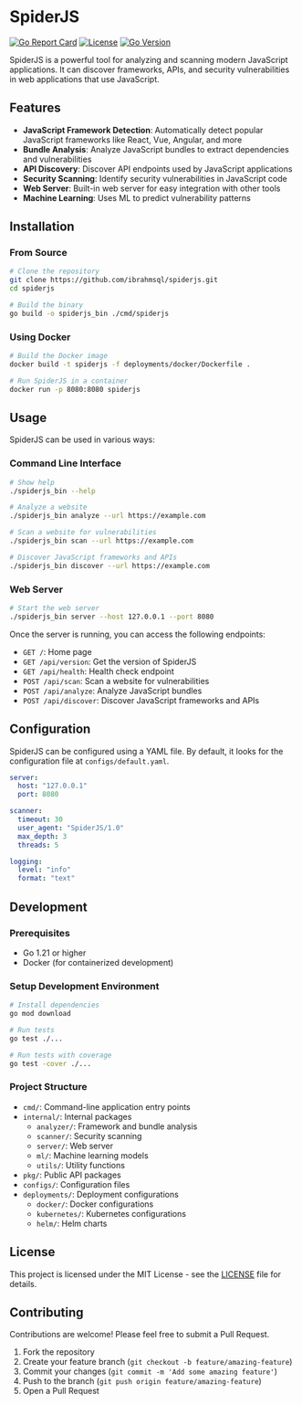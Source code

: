 # SpiderJS

[![Go Report Card](https://goreportcard.com/badge/github.com/ibrahmsql/spiderjs)](https://goreportcard.com/report/github.com/ibrahmsql/spiderjs)
[![License](https://img.shields.io/badge/License-MIT-blue.svg)](LICENSE)
[![Go Version](https://img.shields.io/github/go-mod/go-version/ibrahmsql/spiderjs)](go.mod)

SpiderJS is a powerful tool for analyzing and scanning modern JavaScript applications. It can discover frameworks, APIs, and security vulnerabilities in web applications that use JavaScript.

## Features

- **JavaScript Framework Detection**: Automatically detect popular JavaScript frameworks like React, Vue, Angular, and more
- **Bundle Analysis**: Analyze JavaScript bundles to extract dependencies and vulnerabilities
- **API Discovery**: Discover API endpoints used by JavaScript applications
- **Security Scanning**: Identify security vulnerabilities in JavaScript code
- **Web Server**: Built-in web server for easy integration with other tools
- **Machine Learning**: Uses ML to predict vulnerability patterns

## Installation

### From Source

```bash
# Clone the repository
git clone https://github.com/ibrahmsql/spiderjs.git
cd spiderjs

# Build the binary
go build -o spiderjs_bin ./cmd/spiderjs
```

### Using Docker

```bash
# Build the Docker image
docker build -t spiderjs -f deployments/docker/Dockerfile .

# Run SpiderJS in a container
docker run -p 8080:8080 spiderjs
```

## Usage

SpiderJS can be used in various ways:

### Command Line Interface

```bash
# Show help
./spiderjs_bin --help

# Analyze a website
./spiderjs_bin analyze --url https://example.com

# Scan a website for vulnerabilities
./spiderjs_bin scan --url https://example.com

# Discover JavaScript frameworks and APIs
./spiderjs_bin discover --url https://example.com
```

### Web Server

```bash
# Start the web server
./spiderjs_bin server --host 127.0.0.1 --port 8080
```

Once the server is running, you can access the following endpoints:

- `GET /`: Home page
- `GET /api/version`: Get the version of SpiderJS
- `GET /api/health`: Health check endpoint
- `POST /api/scan`: Scan a website for vulnerabilities
- `POST /api/analyze`: Analyze JavaScript bundles
- `POST /api/discover`: Discover JavaScript frameworks and APIs

## Configuration

SpiderJS can be configured using a YAML file. By default, it looks for the configuration file at `configs/default.yaml`.

```yaml
server:
  host: "127.0.0.1"
  port: 8080

scanner:
  timeout: 30
  user_agent: "SpiderJS/1.0"
  max_depth: 3
  threads: 5

logging:
  level: "info"
  format: "text"
```

## Development

### Prerequisites

- Go 1.21 or higher
- Docker (for containerized development)

### Setup Development Environment

```bash
# Install dependencies
go mod download

# Run tests
go test ./...

# Run tests with coverage
go test -cover ./...
```

### Project Structure

- `cmd/`: Command-line application entry points
- `internal/`: Internal packages
  - `analyzer/`: Framework and bundle analysis
  - `scanner/`: Security scanning
  - `server/`: Web server
  - `ml/`: Machine learning models
  - `utils/`: Utility functions
- `pkg/`: Public API packages
- `configs/`: Configuration files
- `deployments/`: Deployment configurations
  - `docker/`: Docker configurations
  - `kubernetes/`: Kubernetes configurations
  - `helm/`: Helm charts

## License

This project is licensed under the MIT License - see the [LICENSE](LICENSE) file for details.

## Contributing

Contributions are welcome! Please feel free to submit a Pull Request.

1. Fork the repository
2. Create your feature branch (`git checkout -b feature/amazing-feature`)
3. Commit your changes (`git commit -m 'Add some amazing feature'`)
4. Push to the branch (`git push origin feature/amazing-feature`)
5. Open a Pull Request 


